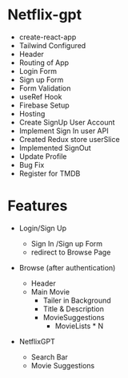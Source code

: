 # Netflix-gpt

- create-react-app
- Tailwind Configured
- Header
- Routing of App
- Login Form
- Sign up Form
- Form Validation
- useRef Hook
- Firebase Setup
- Hosting
- Create SignUp User Account
- Implement Sign In user API
- Created Redux store userSlice
- Implemented SignOut
- Update Profile
- Bug Fix
- Register for TMDB

# Features

- Login/Sign Up
  - Sign In /Sign up Form
  - redirect to Browse Page
- Browse (after authentication)

  - Header
  - Main Movie
    - Tailer in Background
    - Title & Description
    - MovieSuggestions
      - MovieLists \* N

- NetflixGPT
  - Search Bar
  - Movie Suggestions

